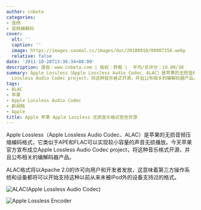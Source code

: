 ```yaml
---
author: cnbeta
categories:
- 音频
- 音频编解码
cover:
  alt: ''
  caption: ''
  image: https://images.soomal.cc/images/doc/20100910/00007156.webp
  relative: false
date: '2011-10-28T13:36:34+08:00'
description: 源自：www.cnbeta.com | 版权：转载 |  平均/总评分：10.00/30
summary: Apple Lossless（Apple Lossless Audio Codec、ALAC）是苹果的无损音频压缩编码格式，它类似于APE和FLAC可以实现较小容量的声音无损播放。今天苹果官方宣布成立Apple
  Lossless Audio Codec project，将这种音乐格式开源，并且公布相关的编解码器产品。这意味着第三方操作系统和设备都将可以开始支持这种以前从来未被iPod外的设备支持过的格式。
tags:
- ALAC
- 苹果
- Apple Lossless Audio Codec
- 新闻稿
- Apple
title: Apple 苹果 Apple Lossless 无损音乐格式宣告开源
---
```


Apple Lossless（Apple Lossless Audio Codec、ALAC）是苹果的无损音频压缩编码格式，它类似于APE和FLAC可以实现较小容量的声音无损播放。今天苹果官方宣布成立Apple Lossless Audio Codec project，将这种音乐格式开源，并且公布相关的编解码器产品。



ALAC格式将以Apache 2.0的许可向用户和开发者发放，这意味着第三方操作系统和设备都将可以开始支持这种以前从来未被iPod外的设备支持过的格式。



![ALAC(Apple Lossless Audio Codec)](https://images.soomal.cc/images/doc/20100910/00007156.webp)



![Apple Lossless Encoder](https://images.soomal.cc/images/doc/20111028/00014465.webp)